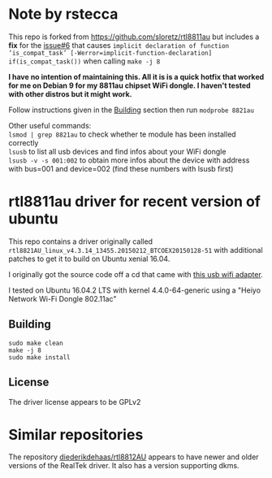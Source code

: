 # Note by rstecca
This repo is forked from https://github.com/sloretz/rtl8811au but includes a **fix** for the [issue#6](https://github.com/sloretz/rtl8811au/issues/6) that causes `implicit declaration of function ‘is_compat_task’ [-Werror=implicit-function-declaration] if(is_compat_task())` when calling `make -j 8`

**I have no intention of maintaining this. All it is is a quick hotfix that worked for me on Debian 9 for my 8811au chipset WiFi dongle. I haven't tested with other distros but it might work.**

Follow instructions given in the [Building](##Building) section then run `modprobe 8821au`

Other useful commands:   
`lsmod | grep 8821au` to check whether te module has been installed correctly   
`lsusb` to list all usb devices and find infos about your WiFi dongle   
`lsusb -v -s 001:002` to obtain more infos about the device with address with bus=001 and device=002 (find these numbers with lsusb first)

# rtl8811au driver for recent version of ubuntu

This repo contains a driver originally called `rtl8821AU_linux_v4.3.14_13455.20150212_BTCOEX20150128-51` with additional patches to get it to build on Ubuntu xenial 16.04.

I originally got the source code off a cd that came with [this usb wifi adapter](https://www.amazon.com/Heiyo-Network-600Mbps-802-11ac-Wireless/dp/B01N2NJFPG).

I tested on Ubuntu 16.04.2 LTS with kernel 4.4.0-64-generic using a "Heiyo Network Wi-Fi Dongle 802.11ac"


## Building

```
sudo make clean
make -j 8
sudo make install
```

## License
The driver license appears to be GPLv2

# Similar repositories
The repository [diederikdehaas/rtl8812AU](https://github.com/diederikdehaas/rtl8812AU) appears to have newer and older versions of the RealTek driver.
It also has a version supporting dkms.
